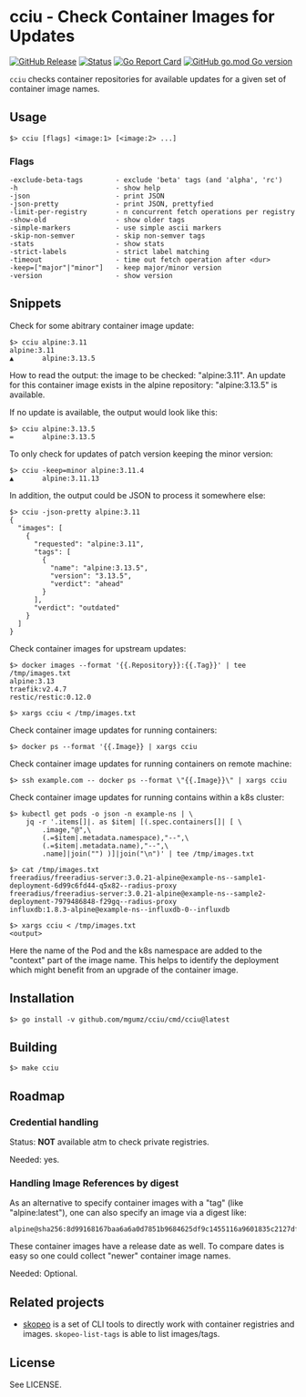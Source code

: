 # cciu - Check Container Images for Updates

[![GitHub Release](https://img.shields.io/github/v/release/mgumz/cciu.svg)](https://github.com/mgumz/cciu/releases/latest)
[![Status](https://github.com/mgumz/cciu/actions/workflows/actions.yaml/badge.svg)](https://github.com/mgumz/cciu/actions/workflows/actions.yaml)
[![Go Report Card](https://goreportcard.com/badge/github.com/mgumz/cciu)](https://goreportcard.com/report/github.com/mgumz/cciu)
[![GitHub go.mod Go version](https://img.shields.io/github/go-mod/go-version/mgumz/cciu.svg)](https://github.com/mgumz/cciu)

`cciu` checks container repositories for available updates for a given set of
container image names.

## Usage

    $> cciu [flags] <image:1> [<image:2> ...]

### Flags

    -exclude-beta-tags        - exclude 'beta' tags (and 'alpha', 'rc')
    -h                        - show help
    -json                     - print JSON
    -json-pretty              - print JSON, prettyfied
    -limit-per-registry       - n concurrent fetch operations per registry
    -show-old                 - show older tags
    -simple-markers           - use simple ascii markers
    -skip-non-semver          - skip non-semver tags
    -stats                    - show stats
    -strict-labels            - strict label matching
    -timeout                  - time out fetch operation after <dur>
    -keep=["major"|"minor"]   - keep major/minor version
    -version                  - show version

## Snippets

Check for some abitrary container image update:

    $> cciu alpine:3.11
    alpine:3.11
    ▲       alpine:3.13.5

How to read the output: the image to be checked: "alpine:3.11". An update for
this container image exists in the alpine repository: "alpine:3.13.5" is
available.

If no update is available, the output would look like this:

    $> cciu alpine:3.13.5
    =       alpine:3.13.5

To only check for updates of patch version keeping the minor version:

    $> cciu -keep=minor alpine:3.11.4
    ▲       alpine:3.11.13

In addition, the output could be JSON to process it somewhere else:

    $> cciu -json-pretty alpine:3.11
    {
      "images": [
        {
          "requested": "alpine:3.11",
          "tags": [
            {
              "name": "alpine:3.13.5",
              "version": "3.13.5",
              "verdict": "ahead"
            }
          ],
          "verdict": "outdated"
        }
      ]
    }

Check container images for upstream updates:

    $> docker images --format '{{.Repository}}:{{.Tag}}' | tee /tmp/images.txt
    alpine:3.13
    traefik:v2.4.7
    restic/restic:0.12.0

    $> xargs cciu < /tmp/images.txt

Check container image updates for running containers:

    $> docker ps --format '{{.Image}} | xargs cciu

Check container image updates for running containers on remote machine:

    $> ssh example.com -- docker ps --format \"{{.Image}}\" | xargs cciu

Check container image updates for running contains within a k8s cluster:

    $> kubectl get pods -o json -n example-ns | \
        jq -r '.items[]|. as $item| [(.spec.containers[]| [ \
            .image,"@",\
            (.=$item|.metadata.namespace),"--",\
            (.=$item|.metadata.name),"--",\
            .name]|join("") )]|join("\n")' | tee /tmp/images.txt

    $> cat /tmp/images.txt
    freeradius/freeradius-server:3.0.21-alpine@example-ns--sample1-deployment-6d99c6fd44-q5x82--radius-proxy
    freeradius/freeradius-server:3.0.21-alpine@example-ns--sample2-deployment-7979486848-f29gq--radius-proxy
    influxdb:1.8.3-alpine@example-ns--influxdb-0--influxdb

    $> xargs cciu < /tmp/images.txt
    <output>

Here the name of the Pod and the k8s namespace are added to the "context" part
of the image name. This helps to identify the deployment which might benefit
from an upgrade of the container image.

## Installation

    $> go install -v github.com/mgumz/cciu/cmd/cciu@latest

## Building

    $> make cciu

## Roadmap

### Credential handling

Status: **NOT** available atm to check private registries.

Needed: yes.

### Handling Image References by digest

As an alternative to specify container images with a "tag" (like
"alpine:latest"), one can also specify an image via a digest like:

    alpine@sha256:8d99168167baa6a6a0d7851b9684625df9c1455116a9601835c2127df2aaa2f5

These container images have a release date as well. To compare dates is easy
so one could collect "newer" container image names.

Needed: Optional.

## Related projects

* [skopeo](https://github.com/containers/skopeo) is a set of CLI tools to
  directly work with container registries and images. `skopeo-list-tags`
  is able to list images/tags.


## License

See LICENSE.
